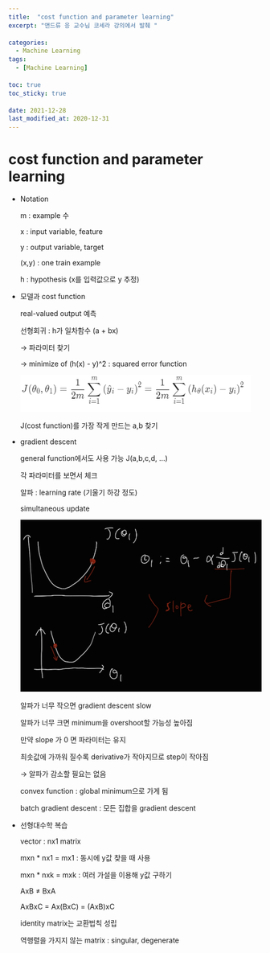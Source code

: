 ```yaml
---
title:  "cost function and parameter learning"
excerpt: "앤드류 응 교수님 코세라 강의에서 발췌 "

categories:
  - Machine Learning
tags:
  - [Machine Learning]

toc: true
toc_sticky: true
 
date: 2021-12-28
last_modified_at: 2020-12-31
---
```



# cost function and parameter learning

- Notation
    
    m : example 수
    
    x : input variable, feature
    
    y : output variable, target
    
    (x,y) : one train example
    
    h : hypothesis (x를 입력값으로 y 추정)
    
- 모델과 cost function
    
    real-valued output 예측
    
    선형회귀 : h가 일차함수 (a + bx)
    
    → 파라미터 찾기
    
    → minimize of (h(x) - y)^2 : squared error function
    
    ![Untitled](./img/jacobian.png)
    
    J(cost function)를 가장 작게 만드는 a,b 찾기
    
- gradient descent
    
    general function에서도 사용 가능 J(a,b,c,d, ...)
    
    각 파라미터를 보면서 체크
    
    알파 : learning rate (기울기 하강 정도)
    
    simultaneous update
    
    ![Untitled](./img/gradient.png)
    
    알파가 너무 작으면 gradient descent slow
    
    알파가 너무 크면 minimum을 overshoot할 가능성 높아짐
    
    만약 slope 가 0 면 파라미터는 유지
    
    최솟값에 가까워 질수록 derivative가 작아지므로 step이 작아짐
    
    → 알파가 감소할 필요는 없음
    
    convex function : global minimum으로 가게 됨
    
    batch gradient descent :  모든 집합을 gradient descent
    
- 선형대수학 복습
    
    vector : nx1 matrix
    
    mxn * nx1 = mx1 : 동시에 y값 찾을 때 사용
    
    mxn * nxk = mxk : 여러 가설을 이용해 y값 구하기
    
    AxB ≠ BxA
    
    AxBxC = Ax(BxC)  = (AxB)xC
    
    identity matrix는 교환법칙 성립
    
    역행렬을 가지지 않는 matrix : singular,  degenerate
